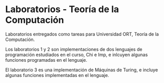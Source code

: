# Laboratorios - Teoría de la Computación

Laboratorios entregados como tareas para Universidad ORT, Teoría de la Computación.

Los laboratorios 1 y 2 son implementaciones de dos lenguajes de programación estudiados en el curso, Chi e Imp, e inlcuyen algunas funciones programadas en el lenguaje.

El laboratorio 3 es una implementación de Máquinas de Turing, e incluye algunas funciones implementadas en el lenguaje.
